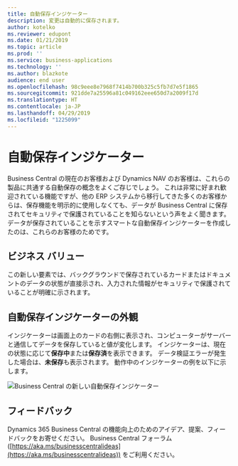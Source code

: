 ```yaml
---
title: 自動保存インジケーター
description: 変更は自動的に保存されます。
author: kotelko
ms.reviewer: edupont
ms.date: 01/21/2019
ms.topic: article
ms.prod: ''
ms.service: business-applications
ms.technology: ''
ms.author: blazkote
audience: end user
ms.openlocfilehash: 98c9eee8e7968f7414b700b325c5fb7d7e5f1865
ms.sourcegitcommit: 921dde7a25596a81c049162eee650d7a2009f17d
ms.translationtype: HT
ms.contentlocale: ja-JP
ms.lasthandoff: 04/29/2019
ms.locfileid: "1225099"
---
```

# <a name="autosave-indicator"></a>自動保存インジケーター

Business Central の現在のお客様および Dynamics NAV のお客様は、これらの製品に共通する自動保存の概念をよくご存じでしょう。 これは非常に好まれ歓迎されている機能ですが、他の ERP システムから移行してきた多くのお客様からは、保存機能を明示的に使用しなくても、データが Business Central に保存されてセキュリティで保護されていることを知らないという声をよく聞きます。 データが保存されていることを示すスマートな自動保存インジケーターを作成したのは、これらのお客様のためです。  

## <a name="business-value"></a>ビジネス バリュー
この新しい要素では、バックグラウンドで保存されているカードまたはドキュメントのデータの状態が直接示され、入力された情報がセキュリティで保護されていることが明確に示されます。 

## <a name="autosave-indicator-appearance"></a>自動保存インジケーターの外観   
インジケーターは画面上のカードの右側に表示され、コンピューターがサーバーと通信してデータを保存していると値が変化します。 インジケーターは、現在の状態に応じて**保存中**または**保存済**を表示できます。 データ検証エラーが発生した場合は、**未保存**も表示されます。 動作中のインジケーターの例を以下に示します。

![Business Central の新しい自動保存インジケーター](media/autosave.png "自動保存インジケーター") 


## <a name="tell-us-what-you-think"></a>フィードバック
Dynamics 365 Business Central の機能向上のためのアイデア、提案、フィードバックをお寄せください。 Business Central フォーラム ([https://aka.ms/businesscentralideas](https://aka.ms/businesscentralideas)) をご利用ください。
